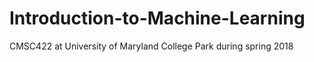 # Introduction-to-Machine-Learning
CMSC422 at University of Maryland College Park during spring 2018
